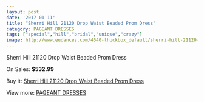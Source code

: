 ```yaml
---
layout: post
date: '2017-01-11'
title: "Sherri Hill 21120 Drop Waist Beaded Prom Dress"
category: PAGEANT DRESSES
tags: ["special","hill","bridal","unique","crazy"]
image: http://www.eudances.com/4640-thickbox_default/sherri-hill-21120-drop-waist-beaded-prom-dress.jpg
---
```

Sherri Hill 21120 Drop Waist Beaded Prom Dress

On Sales: **$532.99**
<a href="https://www.eudances.com/en/pageant-dresses/1560-sherri-hill-21120-drop-waist-beaded-prom-dress.html"><amp-img layout="responsive" width="600" height="600" src="//www.eudances.com/4640-thickbox_default/sherri-hill-21120-drop-waist-beaded-prom-dress.jpg" alt="Sherri Hill 21120 Drop Waist Beaded Prom Dress 0" /></a>
<a href="https://www.eudances.com/en/pageant-dresses/1560-sherri-hill-21120-drop-waist-beaded-prom-dress.html"><amp-img layout="responsive" width="600" height="600" src="//www.eudances.com/4641-thickbox_default/sherri-hill-21120-drop-waist-beaded-prom-dress.jpg" alt="Sherri Hill 21120 Drop Waist Beaded Prom Dress 1" /></a>

Buy it: [Sherri Hill 21120 Drop Waist Beaded Prom Dress](https://www.eudances.com/en/pageant-dresses/1560-sherri-hill-21120-drop-waist-beaded-prom-dress.html "Sherri Hill 21120 Drop Waist Beaded Prom Dress")

View more: [PAGEANT DRESSES](https://www.eudances.com/en/16-pageant-dresses "PAGEANT DRESSES")